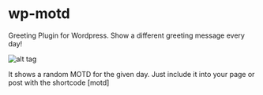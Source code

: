 # wp-motd
Greeting Plugin for Wordpress. Show a different greeting message every day!

![alt tag](https://s3.eu-central-1.amazonaws.com/foodbase-images/greet.png)


It shows a random MOTD for the given day. Just include it into your page or post with the shortcode [motd]
